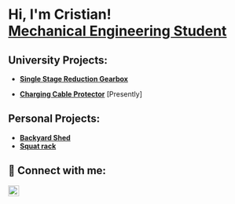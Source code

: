 <h1>Hi, I'm Cristian! <br/><a href="https://github.com/CristianAC16">Mechanical Engineering Student</a></h1>

<h2>University Projects:</h2>

- <b><a href="https://github.com/CristianAC16/SingleStageReductionGearbox/blob/main/README.md">Single Stage Reduction Gearbox</a></b>

- <b><a href="">Charging Cable Protector</a></b> [Presently]

<h2>Personal Projects:</h2>
  
- <b><a href="https://github.com/CristianAC16/BackyardShed">Backyard Shed</a></b>
- <b><a href="">Squat rack</a></b>

<!-- BELOW will be added ABOVE once they are done in real-time:
***Add comment=> (Currently working on) next to a project***

- <b>Sliding Fence for Backyard</b> ***OR Sliding door of Shed(very similar to be adding both)***
  - [Report](https://github.com/joshmadakor1/Jwipe.PowerShell)
  - [CAD Design](https://github.com/joshmadakor1/AD_PS)
  - [Pictures](https://github.com/joshmadakor1/PowerShell-Integrity-FIM)
- <b>Alarm System</b>
  - [Report](https://github.com/joshmadakor1/Jwipe.PowerShell)
  - [CAD Design](https://github.com/joshmadakor1/AD_PS)
  - [Pictures](https://github.com/joshmadakor1/PowerShell-Integrity-FIM)
- <b>Pressure Sprinkler</b>
  - [Report](https://github.com/joshmadakor1/Jwipe.PowerShell)
  - [CAD Design](https://github.com/joshmadakor1/AD_PS)
  - [Pictures](https://github.com/joshmadakor1/PowerShell-Integrity-FIM)
- <b>3D Printer</b>
  - [Report](https://github.com/joshmadakor1/Jwipe.PowerShell)
  - [CAD Design](https://github.com/joshmadakor1/AD_PS)
  - [Pictures](https://github.com/joshmadakor1/PowerShell-Integrity-FIM)
- <b>Motorcycle/Buggy</b>
  - [Report](https://github.com/joshmadakor1/Jwipe.PowerShell)
  - [CAD Design](https://github.com/joshmadakor1/AD_PS)
  - [Pictures](https://github.com/joshmadakor1/PowerShell-Integrity-FIM)

-->

<h2> 🤳 Connect with me:</h2>

[<img align="left" alt="Cristian Manuel Ayau Castillo | LinkedIn" width="22px" src="https://cdn.jsdelivr.net/npm/simple-icons@v3/icons/linkedin.svg" />][linkedin]

[linkedin]: [https://linkedin.com/in/joshmadakor](https://www.linkedin.com/in/cristian-manuel-ayau-castillo-66a729235/)
<!--
**joshmadakor1/joshmadakor1** is a ✨ _special_ ✨ repository because its `README.md` (this file) appears on your GitHub profile.

Here are some ideas to get you started:

- 🔭 I’m currently working on ...
- 🌱 I’m currently learning ...
- 👯 I’m looking to collaborate on ...
- 🤔 I’m looking for help with ...
- 💬 Ask me about ...
- 📫 How to reach me: ...
- 😄 Pronouns: ...
- ⚡ Fun fact: ...
-->
